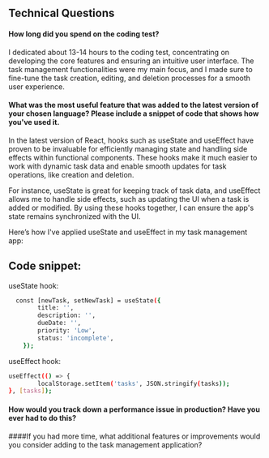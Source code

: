 ## Technical Questions

#### How long did you spend on the coding test? 
I dedicated about 13-14 hours to the coding test, concentrating on developing the core features and ensuring an intuitive user interface. The task management functionalities were my main focus, and I made sure to fine-tune the task creation, editing, and deletion processes for a smooth user experience.

#### What was the most useful feature that was added to the latest version of your chosen language? Please include a snippet of code that shows how you've used it.


In the latest version of React, hooks such as useState and useEffect have proven to be invaluable for efficiently managing state and handling side effects within functional components. These hooks make it much easier to work with dynamic task data and enable smooth updates for task operations, like creation and deletion.

For instance, useState is great for keeping track of task data, and useEffect allows me to handle side effects, such as updating the UI when a task is added or modified. By using these hooks together, I can ensure the app's state remains synchronized with the UI.

Here’s how I've applied useState and useEffect in my task management app:

## Code snippet:
useState hook:
```bash
  const [newTask, setNewTask] = useState({
        title: '',
        description: '',
        dueDate: '',
        priority: 'Low',
        status: 'incomplete',
    });
```
useEffect hook:
```bash
useEffect(() => {
        localStorage.setItem('tasks', JSON.stringify(tasks));
}, [tasks]);
```


#### How would you track down a performance issue in production? Have you ever had to do this?


####If you had more time, what additional features or improvements would you consider adding to the task management application?
